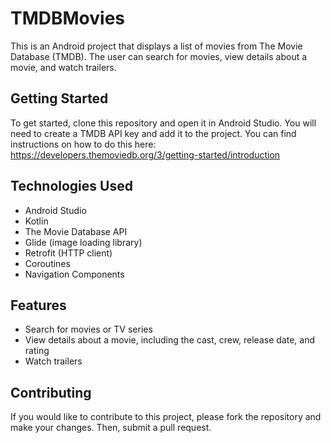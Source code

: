 # TMDBMovies

This is an Android project that displays a list of movies from The Movie Database (TMDB). The user can search for movies, view details about a movie, and watch trailers.

## Getting Started

To get started, clone this repository and open it in Android Studio. You will need to create a TMDB API key and add it to the project. You can find instructions on how to do this here: https://developers.themoviedb.org/3/getting-started/introduction

## Technologies Used

* Android Studio
* Kotlin
* The Movie Database API
* Glide (image loading library)
* Retrofit (HTTP client)
* Coroutines
* Navigation Components

## Features

* Search for movies or TV series
* View details about a movie, including the cast, crew, release date, and rating
* Watch trailers

## Contributing

If you would like to contribute to this project, please fork the repository and make your changes. Then, submit a pull request.
